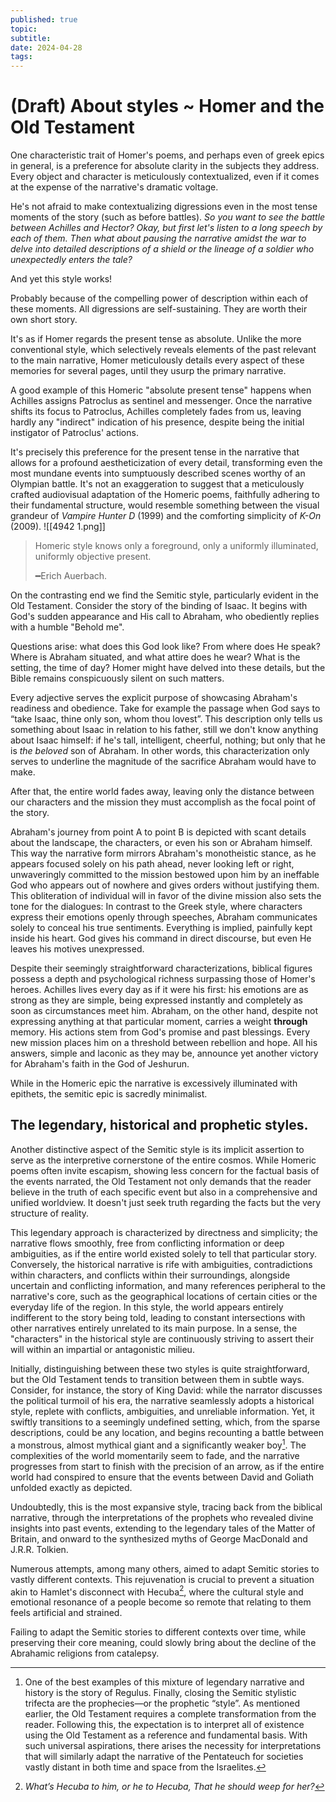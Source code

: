 ```yaml
---
published: true
topic: 
subtitle: 
date: 2024-04-28
tags: 
---
```

# (Draft) About styles ~ Homer and the Old Testament

One characteristic trait of Homer's poems, and perhaps even of greek epics in general, is a preference for absolute clarity in the subjects they address. Every object and character is meticulously contextualized, even if it comes at the expense of the narrative's dramatic voltage.

He's not afraid to make contextualizing digressions even in the most tense moments of the story (such as before battles). *So you want to see the battle between Achilles and Hector? Okay, but first let's listen to a long speech by each of them. Then what about pausing the narrative amidst the war to delve into detailed descriptions of a shield or the lineage of a soldier who unexpectedly enters the tale?*

And yet this style works! 

Probably because of the compelling power of description within each of these moments. All digressions are self-sustaining. They are worth their own short story.

It's as if Homer regards the present tense as absolute. Unlike the more conventional style, which selectively reveals elements of the past relevant to the main narrative, Homer meticulously details every aspect of these memories for several pages, until they usurp the primary narrative.

A good example of this Homeric "absolute present tense" happens when Achilles assigns Patroclus as sentinel and messenger. Once the narrative shifts its focus to Patroclus, Achilles completely fades from us, leaving hardly any "indirect" indication of his presence, despite being the initial instigator of Patroclus' actions.

It's precisely this preference for the present tense in the narrative that allows for a profound aestheticization of every detail, transforming even the most mundane events into sumptuously described scenes worthy of an Olympian battle. It's not an exaggeration to suggest that a meticulously crafted audiovisual adaptation of the Homeric poems, faithfully adhering to their fundamental structure, would resemble something between the visual grandeur of *Vampire Hunter D* (1999) and the comforting simplicity of *K-On* (2009).
![[4942 1.png]]
> Homeric style knows only a foreground, only a uniformly illuminated, uniformly objective present.
> 
> ━Erich Auerbach.

On the contrasting end we find the Semitic style, particularly evident in the Old Testament. Consider the story of the binding of Isaac. It begins with God's sudden appearance and His call to Abraham, who obediently replies with a humble "Behold me".

Questions arise: what does this God look like? From where does He speak? Where is Abraham situated, and what attire does he wear? What is the setting, the time of day? Homer might have delved into these details, but the Bible remains conspicuously silent on such matters.

Every adjective serves the explicit purpose of showcasing Abraham's readiness and obedience. Take for example the passage when God says to “take Isaac, thine only son, whom thou lovest”. This description only tells us something about Isaac in relation to his father, still we don't know anything about Isaac himself: if he's tall, intelligent, cheerful, nothing; but only that he is *the beloved* son of Abraham. In other words, this characterization only serves to underline the magnitude of the sacrifice Abraham would have to make. 

After that, the entire world fades away, leaving only the distance between our characters and the mission they must accomplish as the focal point of the story.

Abraham's journey from point A to point B is depicted with scant details about the landscape, the characters, or even his son or Abraham himself. This way the narrative form mirrors Abraham's monotheistic stance, as he appears focused solely on his path ahead, never looking left or right, unwaveringly committed to the mission bestowed upon him by an ineffable God who appears out of nowhere and gives orders without justifying them. This obliteration of individual will in favor of the divine mission also sets the tone for the dialogues: In contrast to the Greek style, where characters express their emotions openly through speeches, Abraham communicates solely to conceal his true sentiments. Everything is implied, painfully kept inside his heart. God gives his command in direct discourse, but even He leaves his motives unexpressed. 

Despite their seemingly straightforward characterizations, biblical figures possess a depth and psychological richness surpassing those of Homer's heroes. Achilles lives every day as if it were his first: his emotions are as strong as they are simple, being expressed instantly and completely as soon as circumstances meet him. Abraham, on the other hand, despite not expressing anything at that particular moment, carries a weight **through** memory. His actions stem from God's promise and past blessings. Every new mission places him on a threshold between rebellion and hope. All his answers, simple and laconic as they may be, announce yet another victory for Abraham's faith in the God of Jeshurun.

While in the Homeric epic the narrative is excessively illuminated with epithets, the semitic epic is sacredly minimalist.

## The legendary, historical and prophetic styles.

Another distinctive aspect of the Semitic style is its implicit assertion to serve as the interpretive cornerstone of the entire cosmos. While Homeric poems often invite escapism, showing less concern for the factual basis of the events narrated, the Old Testament not only demands that the reader believe in the truth of each specific event but also in a comprehensive and unified worldview. It doesn't just seek truth regarding the facts but the very structure of reality.  

This legendary approach is characterized by directness and simplicity; the narrative flows smoothly, free from conflicting information or deep ambiguities, as if the entire world existed solely to tell that particular story. Conversely, the historical narrative is rife with ambiguities, contradictions within characters, and conflicts within their surroundings, alongside uncertain and conflicting information, and many references peripheral to the narrative's core, such as the geographical locations of certain cities or the everyday life of the region. In this style, the world appears entirely indifferent to the story being told, leading to constant intersections with other narratives entirely unrelated to its main purpose. In a sense, the "characters" in the historical style are continuously striving to assert their will within an impartial or antagonistic milieu.

Initially, distinguishing between these two styles is quite straightforward, but the Old Testament tends to transition between them in subtle ways. Consider, for instance, the story of King David: while the narrator discusses the political turmoil of his era, the narrative seamlessly adopts a historical style, replete with conflicts, ambiguities, and unreliable information. Yet, it swiftly transitions to a seemingly undefined setting, which, from the sparse descriptions, could be any location, and begins recounting a battle between a monstrous, almost mythical giant and a significantly weaker boy[^1]. The complexities of the world momentarily seem to fade, and the narrative progresses from start to finish with the precision of an arrow, as if the entire world had conspired to ensure that the events between David and Goliath unfolded exactly as depicted.
[^1]: One of the best examples of this mixture of legendary narrative and history is the story of Regulus.
Finally, closing the Semitic stylistic trifecta are the prophecies—or the prophetic “style”. As mentioned earlier, the Old Testament requires a complete transformation from the reader. Following this, the expectation is to interpret all of existence using the Old Testament as a reference and fundamental basis. With such universal aspirations, there arises the necessity for interpretations that will similarly adapt the narrative of the Pentateuch for societies vastly distant in both time and space from the Israelites. 

Undoubtedly, this is the most expansive style, tracing back from the biblical narrative, through the interpretations of the prophets who revealed divine insights into past events, extending to the legendary tales of the Matter of Britain, and onward to the synthesized myths of George MacDonald and J.R.R. Tolkien.

Numerous attempts, among many others, aimed to adapt Semitic stories to vastly different contexts. This rejuvenation is crucial to prevent a situation akin to Hamlet's disconnect with Hecuba[^2], where the cultural style and emotional resonance of a people become so remote that relating to them feels artificial and strained.
[^2]: _What’s Hecuba to him, or he to Hecuba,_ _That he should weep for her?_

Failing to adapt the Semitic stories to different contexts over time, while preserving their core meaning, could slowly bring about the decline of the Abrahamic religions from catalepsy.
